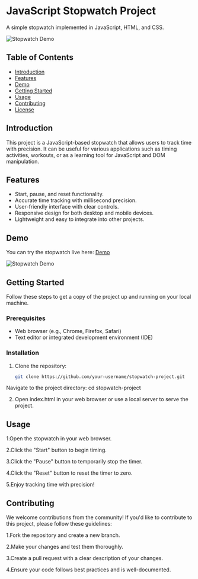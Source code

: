 # JavaScript Stopwatch Project

A simple stopwatch implemented in JavaScript, HTML, and CSS.

![Stopwatch Demo](demo.gif)

## Table of Contents

- [Introduction](#introduction)
- [Features](#features)
- [Demo](#demo)
- [Getting Started](#getting-started)
- [Usage](#usage)
- [Contributing](#contributing)
- [License](#license)

## Introduction

This project is a JavaScript-based stopwatch that allows users to track time with precision. It can be useful for various applications such as timing activities, workouts, or as a learning tool for JavaScript and DOM manipulation.

## Features

- Start, pause, and reset functionality.
- Accurate time tracking with millisecond precision.
- User-friendly interface with clear controls.
- Responsive design for both desktop and mobile devices.
- Lightweight and easy to integrate into other projects.

## Demo

You can try the stopwatch live here: [Demo](https://your-demo-link.com)

![Stopwatch Demo](demo.gif)

## Getting Started

Follow these steps to get a copy of the project up and running on your local machine.

### Prerequisites

- Web browser (e.g., Chrome, Firefox, Safari)
- Text editor or integrated development environment (IDE)

### Installation

1. Clone the repository:

   ```bash
   git clone https://github.com/your-username/stopwatch-project.git


Navigate to the project directory:
cd stopwatch-project


2. Open index.html in your web browser or use a local server to serve the project.

## Usage
1.Open the stopwatch in your web browser.

2.Click the "Start" button to begin timing.

3.Click the "Pause" button to temporarily stop the timer.

4.Click the "Reset" button to reset the timer to zero.

5.Enjoy tracking time with precision!

## Contributing
We welcome contributions from the community! If you'd like to contribute to this project, please follow these guidelines:

1.Fork the repository and create a new branch.

2.Make your changes and test them thoroughly.

3.Create a pull request with a clear description of your changes.

4.Ensure your code follows best practices and is well-documented.

